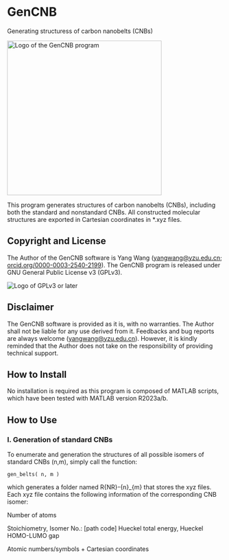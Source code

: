 # GenCNB
Generating structuress of carbon nanobelts (CNBs)

<img src="https://repository-images.githubusercontent.com/619128989/08bf4173-9a9c-48e2-89e0-eb4848209aeb" 
     alt="Logo of the GenCNB program" title="GenCNB" width=360 />
     
This program generates structures of carbon nanobelts (CNBs), including both the standard and nonstandard CNBs. All constructed molecular structures are exported in Cartesian coordinates in \*.xyz files.


## Copyright and License
The Author of the GenCNB software is Yang Wang 
(yangwang@yzu.edu.cn; [orcid.org/0000-0003-2540-2199](https://orcid.org/0000-0003-2540-2199)). The GenCNB program is 
released under GNU General Public License v3 (GPLv3).

<img src="https://www.gnu.org/graphics/gplv3-or-later.png" 
     alt="Logo of GPLv3 or later" title="GPLv3 or later" />
 
 
## Disclaimer
The GenCNB software is provided as it is, with no warranties. The Author shall 
not be liable for any use derived from it. Feedbacks and bug reports are always 
welcome (yangwang@yzu.edu.cn). However, it is kindly reminded that the Author 
does not take on the responsibility of providing technical support.  
 
 
## How to Install
No installation is required as this program is composed of MATLAB scripts, which have been tested with MATLAB version R2023a/b.


## How to Use

### I. Generation of standard CNBs

To enumerate and generation the structures of all possible isomers of standard
CNBs (n,m), simply call the function:
```
gen_belts( n, m )
```
which generates a folder named R{NR}-{n}\_{m} that stores the xyz files. Each xyz file contains the following information of the corresponding CNB isomer:

Number of atoms

Stoichiometry, Isomer No.: [path code] Hueckel total energy, Hueckel HOMO-LUMO gap

Atomic numbers/symbols + Cartesian coordinates



